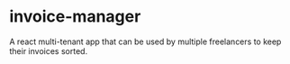 # invoice-manager
A react multi-tenant app that can be used by multiple freelancers to keep their invoices sorted.
